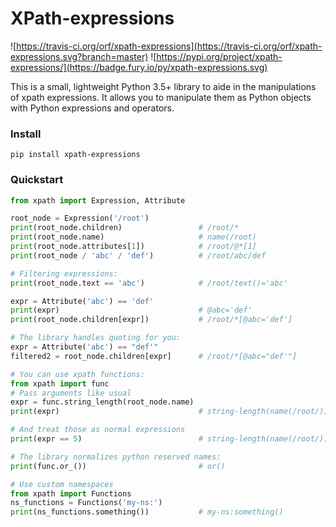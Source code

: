 # XPath-expressions

![https://travis-ci.org/orf/xpath-expressions](https://travis-ci.org/orf/xpath-expressions.svg?branch=master)
![https://pypi.org/project/xpath-expressions/](https://badge.fury.io/py/xpath-expressions.svg)


This is a small, lightweight Python 3.5+ library to aide in the manipulations of
xpath expressions. It allows you to manipulate them as Python objects with
Python expressions and operators.

### Install

`pip install xpath-expressions`


### Quickstart

```python
from xpath import Expression, Attribute

root_node = Expression('/root')
print(root_node.children)                 # /root/*
print(root_node.name)                     # name(/root)
print(root_node.attributes[1])            # /root/@*[1]
print(root_node / 'abc' / 'def')          # /root/abc/def

# Filtering expressions:
print(root_node.text == 'abc')            # /root/text()='abc'

expr = Attribute('abc') == 'def'
print(expr)                               # @abc='def'
print(root_node.children[expr])           # /root/*[@abc='def']

# The library handles quoting for you:
expr = Attribute('abc') == "def'"
filtered2 = root_node.children[expr]      # /root/*[@abc="def'"]

# You can use xpath functions:
from xpath import func
# Pass arguments like usual
expr = func.string_length(root_node.name)
print(expr)                               # string-length(name(/root/))

# And treat those as normal expressions
print(expr == 5)                          # string-length(name(/root/)) == 5

# The library normalizes python reserved names:
print(func.or_())                         # or()

# Use custom namespaces
from xpath import Functions
ns_functions = Functions('my-ns:')
print(ns_functions.something())           # my-ns:something()
```
